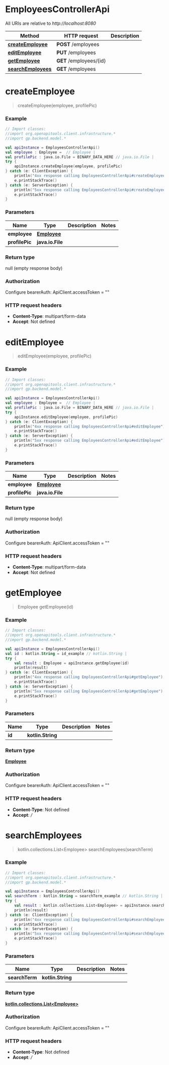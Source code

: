 # EmployeesControllerApi

All URIs are relative to *http://localhost:8080*

Method | HTTP request | Description
------------- | ------------- | -------------
[**createEmployee**](EmployeesControllerApi.md#createEmployee) | **POST** /employees | 
[**editEmployee**](EmployeesControllerApi.md#editEmployee) | **PUT** /employees | 
[**getEmployee**](EmployeesControllerApi.md#getEmployee) | **GET** /employees/{id} | 
[**searchEmployees**](EmployeesControllerApi.md#searchEmployees) | **GET** /employees | 


<a name="createEmployee"></a>
# **createEmployee**
> createEmployee(employee, profilePic)



### Example
```kotlin
// Import classes:
//import org.openapitools.client.infrastructure.*
//import gp.backend.model.*

val apiInstance = EmployeesControllerApi()
val employee : Employee =  // Employee | 
val profilePic : java.io.File = BINARY_DATA_HERE // java.io.File | 
try {
    apiInstance.createEmployee(employee, profilePic)
} catch (e: ClientException) {
    println("4xx response calling EmployeesControllerApi#createEmployee")
    e.printStackTrace()
} catch (e: ServerException) {
    println("5xx response calling EmployeesControllerApi#createEmployee")
    e.printStackTrace()
}
```

### Parameters

Name | Type | Description  | Notes
------------- | ------------- | ------------- | -------------
 **employee** | [**Employee**](Employee.md)|  |
 **profilePic** | **java.io.File**|  |

### Return type

null (empty response body)

### Authorization


Configure bearerAuth:
    ApiClient.accessToken = ""

### HTTP request headers

 - **Content-Type**: multipart/form-data
 - **Accept**: Not defined

<a name="editEmployee"></a>
# **editEmployee**
> editEmployee(employee, profilePic)



### Example
```kotlin
// Import classes:
//import org.openapitools.client.infrastructure.*
//import gp.backend.model.*

val apiInstance = EmployeesControllerApi()
val employee : Employee =  // Employee | 
val profilePic : java.io.File = BINARY_DATA_HERE // java.io.File | 
try {
    apiInstance.editEmployee(employee, profilePic)
} catch (e: ClientException) {
    println("4xx response calling EmployeesControllerApi#editEmployee")
    e.printStackTrace()
} catch (e: ServerException) {
    println("5xx response calling EmployeesControllerApi#editEmployee")
    e.printStackTrace()
}
```

### Parameters

Name | Type | Description  | Notes
------------- | ------------- | ------------- | -------------
 **employee** | [**Employee**](Employee.md)|  |
 **profilePic** | **java.io.File**|  |

### Return type

null (empty response body)

### Authorization


Configure bearerAuth:
    ApiClient.accessToken = ""

### HTTP request headers

 - **Content-Type**: multipart/form-data
 - **Accept**: Not defined

<a name="getEmployee"></a>
# **getEmployee**
> Employee getEmployee(id)



### Example
```kotlin
// Import classes:
//import org.openapitools.client.infrastructure.*
//import gp.backend.model.*

val apiInstance = EmployeesControllerApi()
val id : kotlin.String = id_example // kotlin.String | 
try {
    val result : Employee = apiInstance.getEmployee(id)
    println(result)
} catch (e: ClientException) {
    println("4xx response calling EmployeesControllerApi#getEmployee")
    e.printStackTrace()
} catch (e: ServerException) {
    println("5xx response calling EmployeesControllerApi#getEmployee")
    e.printStackTrace()
}
```

### Parameters

Name | Type | Description  | Notes
------------- | ------------- | ------------- | -------------
 **id** | **kotlin.String**|  |

### Return type

[**Employee**](Employee.md)

### Authorization


Configure bearerAuth:
    ApiClient.accessToken = ""

### HTTP request headers

 - **Content-Type**: Not defined
 - **Accept**: */*

<a name="searchEmployees"></a>
# **searchEmployees**
> kotlin.collections.List&lt;Employee&gt; searchEmployees(searchTerm)



### Example
```kotlin
// Import classes:
//import org.openapitools.client.infrastructure.*
//import gp.backend.model.*

val apiInstance = EmployeesControllerApi()
val searchTerm : kotlin.String = searchTerm_example // kotlin.String | 
try {
    val result : kotlin.collections.List<Employee> = apiInstance.searchEmployees(searchTerm)
    println(result)
} catch (e: ClientException) {
    println("4xx response calling EmployeesControllerApi#searchEmployees")
    e.printStackTrace()
} catch (e: ServerException) {
    println("5xx response calling EmployeesControllerApi#searchEmployees")
    e.printStackTrace()
}
```

### Parameters

Name | Type | Description  | Notes
------------- | ------------- | ------------- | -------------
 **searchTerm** | **kotlin.String**|  |

### Return type

[**kotlin.collections.List&lt;Employee&gt;**](Employee.md)

### Authorization


Configure bearerAuth:
    ApiClient.accessToken = ""

### HTTP request headers

 - **Content-Type**: Not defined
 - **Accept**: */*


